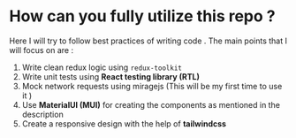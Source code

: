 # How can you fully utilize this repo ?

Here I will try to follow best practices of writing code . The main points that I will focus on are : 
1. Write clean redux logic using `redux-toolkit`
2. Write unit tests using **React testing library (RTL)**
3. Mock network requests using miragejs (This will be my first time to use it )
4. Use **MaterialUI (MUI)** for creating the components as mentioned in the description 
5. Create a responsive design with the help of **tailwindcss**